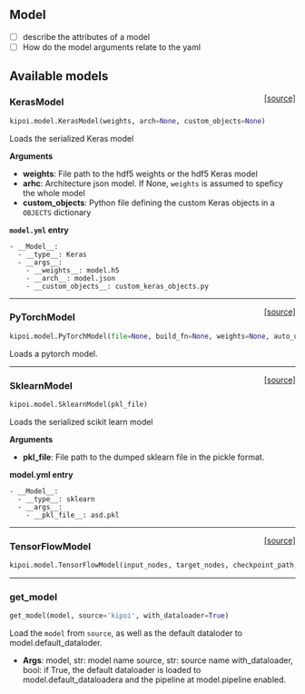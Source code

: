 ## Model

- [ ] describe the attributes of a model
- [ ] How do the model arguments relate to the yaml

## Available models

<span style="float:right;">[[source]](https://github.com/kipoi/kipoi/blob/master/kipoi/model.py#L138)</span>
### KerasModel

```python
kipoi.model.KerasModel(weights, arch=None, custom_objects=None)
```

Loads the serialized Keras model

__Arguments__

- __weights__: File path to the hdf5 weights or the hdf5 Keras model
- __arhc__: Architecture json model. If None, `weights` is
assumed to speficy the whole model
- __custom_objects__: Python file defining the custom Keras objects
in a `OBJECTS` dictionary


__`model.yml` entry__


```
- __Model__:
  - __type__: Keras
  - __args__:
	- __weights__: model.h5
	- __arch__: model.json
	- __custom_objects__: custom_keras_objects.py
```

----

<span style="float:right;">[[source]](https://github.com/kipoi/kipoi/blob/master/kipoi/model.py#L253)</span>
### PyTorchModel

```python
kipoi.model.PyTorchModel(file=None, build_fn=None, weights=None, auto_use_cuda=True)
```

Loads a pytorch model. 


----

<span style="float:right;">[[source]](https://github.com/kipoi/kipoi/blob/master/kipoi/model.py#L379)</span>
### SklearnModel

```python
kipoi.model.SklearnModel(pkl_file)
```

Loads the serialized scikit learn model

__Arguments__

- __pkl_file__: File path to the dumped sklearn file in the pickle format.

__model.yml entry__


```
- __Model__:
  - __type__: sklearn
  - __args__:
	- __pkl_file__: asd.pkl
```

----

<span style="float:right;">[[source]](https://github.com/kipoi/kipoi/blob/master/kipoi/model.py#L427)</span>
### TensorFlowModel

```python
kipoi.model.TensorFlowModel(input_nodes, target_nodes, checkpoint_path, const_feed_dict_pkl=None)
```

----

### get_model


```python
get_model(model, source='kipoi', with_dataloader=True)
```


Load the `model` from `source`, as well as the
default dataloder to model.default_dataloder.

- __Args__:
  model, str:  model name
  source, str:  source name
  with_dataloader, bool: if True, the default dataloader is
loaded to model.default_dataloadera and the pipeline at model.pipeline enabled.

